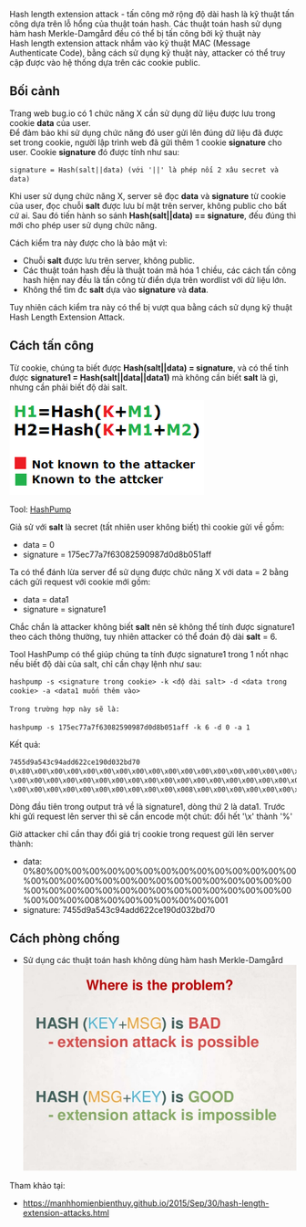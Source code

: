 Hash length extension attack - tấn công mở rộng độ dài hash là kỹ thuật tấn công dựa trên lỗ hổng của thuật toán hash. Các thuật toán hash sử dụng hàm hash Merkle-Damgård đều có thể bị tấn công bởi kỹ thuật này<br>
Hash length extension attack nhắm vào kỹ thuật MAC (Message Authenticate Code), bằng cách sử dụng kỹ thuật này, 
attacker có thể truy cập được vào hệ thống dựa trên các cookie public.

## Bối cảnh

Trang web bug.io có 1 chức năng X cần sử dụng dữ liệu được lưu trong cookie **data** của user.<br>
Để đảm bảo khi sử dụng chức năng đó user gửi lên đúng dữ liệu đã được set trong cookie, 
người lập trình web đã gửi thêm 1 cookie **signature** cho user. Cookie **signature** đó được tính như sau:<br>
```shell
signature = Hash(salt||data) (với '||' là phép nối 2 xâu secret và data)
```
Khi user sử dụng chức năng X, server sẽ đọc **data** và **signature** từ cookie của user, 
đọc chuỗi **salt** được lưu bí mật trên server, không public cho bất cứ ai. 
Sau đó tiến hành so sánh **Hash(salt||data) == signature**, đếu đúng thì mới cho phép user sử dụng chức năng.

Cách kiểm tra này được cho là bảo mật vì:
- Chuỗi **salt** được lưu trên server, không public.
- Các thuật toán hash đều là thuật toán mã hóa 1 chiều, 
các cách tấn công hash hiện nay đều là tấn công từ điển dựa trên wordlist với dữ liệu lớn.
- Không thể tìm đc **salt** dựa vào **signature** và **data**.

Tuy nhiên cách kiểm tra này có thể bị vượt qua bằng cách sử dụng kỹ thuật Hash Length Extension Attack.

## Cách tấn công

Từ cookie, chúng ta biết được **Hash(salt||data) = signature**, 
và có thể tính được **signature1 = Hash(salt||data||data1)** mà không cần biết **salt** là gì, 
nhưng cần phải biết độ dài salt.

![pic1](./attack.png)

Tool: [HashPump](https://github.com/bwall/HashPump)

Giả sử  với **salt** là secret (tất nhiên user không biết) thì cookie gửi về gồm:
- data = 0
- signature = 175ec77a7f63082590987d0d8b051aff

Ta có thể đánh lừa server để sử dụng được chức năng X với data = 2 
bằng cách gửi request với cookie mới gồm:
- data = data1
- signature = signature1

Chắc chắn là attacker không biết **salt** nên sẽ không thể tính được signature1 theo cách thông thường, 
tuy nhiên attacker có thể đoán độ dài **salt** = 6.

Tool HashPump có thể giúp chúng ta tính được signature1 trong 1 nốt nhạc nếu biết độ dài của salt, 
chỉ cần chạy lệnh như sau:
```shell
hashpump -s <signature trong cookie> -k <độ dài salt> -d <data trong cookie> -a <data1 muốn thêm vào>

Trong trường hợp này sẽ là:

hashpump -s 175ec77a7f63082590987d0d8b051aff -k 6 -d 0 -a 1
```
Kết quả:
```shell
7455d9a543c94add622ce190d032bd70
0\x80\x00\x00\x00\x00\x00\x00\x00\x00\x00\x00\x00\x00\x00\x00\x00\x00\x00\x00
\x00\x00\x00\x00\x00\x00\x00\x00\x00\x00\x00\x00\x00\x00\x00\x00\x00\x00\x00
\x00\x00\x00\x00\x00\x00\x00\x00\x00\x00\x008\x00\x00\x00\x00\x00\x00\x001
```
Dòng đầu tiên trong output trả về là signature1, dòng thứ 2 là data1. 
Trước khi gửi request lên server thì sẽ cần encode một chút: đổi hết '\x' thành '%'

Giờ attacker chỉ cần thay đổi giá trị cookie trong request gửi lên server thành:
- data: 0%80%00%00%00%00%00%00%00%00%00%00%00%00%00%00%00%00%00%00%00%00%00%00%00%00%00%00%00%00%00%00%00%00%00%00%00%00%00%00%00%00%00%00%00%00%00%00%00%008%00%00%00%00%00%00%001
- signature: 7455d9a543c94add622ce190d032bd70

## Cách phòng chống
- Sử dụng các thuật toán hash không dùng hàm hash Merkle-Damgård
![pic2](./security-hole-11-unusual-security-vulnerabilities-yuriy-bilyk-26-638.jpg)

Tham khảo tại:
- https://manhhomienbienthuy.github.io/2015/Sep/30/hash-length-extension-attacks.html
